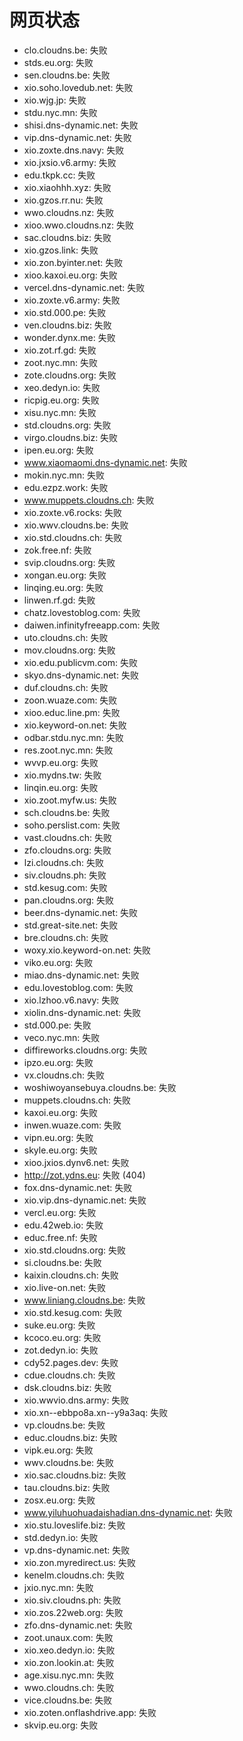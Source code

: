 # 网页状态
- clo.cloudns.be: 失败
- stds.eu.org: 失败
- sen.cloudns.be: 失败
- xio.soho.lovedub.net: 失败
- xio.wjg.jp: 失败
- stdu.nyc.mn: 失败
- shisi.dns-dynamic.net: 失败
- vip.dns-dynamic.net: 失败
- xio.zoxte.dns.navy: 失败
- xio.jxsio.v6.army: 失败
- edu.tkpk.cc: 失败
- xio.xiaohhh.xyz: 失败
- xio.gzos.rr.nu: 失败
- wwo.cloudns.nz: 失败
- xioo.wwo.cloudns.nz: 失败
- sac.cloudns.biz: 失败
- xio.gzos.link: 失败
- xio.zon.byinter.net: 失败
- xioo.kaxoi.eu.org: 失败
- vercel.dns-dynamic.net: 失败
- xio.zoxte.v6.army: 失败
- xio.std.000.pe: 失败
- ven.cloudns.biz: 失败
- wonder.dynx.me: 失败
- xio.zot.rf.gd: 失败
- zoot.nyc.mn: 失败
- zote.cloudns.org: 失败
- xeo.dedyn.io: 失败
- ricpig.eu.org: 失败
- xisu.nyc.mn: 失败
- std.cloudns.org: 失败
- virgo.cloudns.biz: 失败
- ipen.eu.org: 失败
- www.xiaomaomi.dns-dynamic.net: 失败
- mokin.nyc.mn: 失败
- edu.ezpz.work: 失败
- www.muppets.cloudns.ch: 失败
- xio.zoxte.v6.rocks: 失败
- xio.wwv.cloudns.be: 失败
- xio.std.cloudns.ch: 失败
- zok.free.nf: 失败
- svip.cloudns.org: 失败
- xongan.eu.org: 失败
- linqing.eu.org: 失败
- linwen.rf.gd: 失败
- chatz.lovestoblog.com: 失败
- daiwen.infinityfreeapp.com: 失败
- uto.cloudns.ch: 失败
- mov.cloudns.org: 失败
- xio.edu.publicvm.com: 失败
- skyo.dns-dynamic.net: 失败
- duf.cloudns.ch: 失败
- zoon.wuaze.com: 失败
- xioo.educ.line.pm: 失败
- xio.keyword-on.net: 失败
- odbar.stdu.nyc.mn: 失败
- res.zoot.nyc.mn: 失败
- wvvp.eu.org: 失败
- xio.mydns.tw: 失败
- linqin.eu.org: 失败
- xio.zoot.myfw.us: 失败
- sch.cloudns.be: 失败
- soho.perslist.com: 失败
- vast.cloudns.ch: 失败
- zfo.cloudns.org: 失败
- lzi.cloudns.ch: 失败
- siv.cloudns.ph: 失败
- std.kesug.com: 失败
- pan.cloudns.org: 失败
- beer.dns-dynamic.net: 失败
- std.great-site.net: 失败
- bre.cloudns.ch: 失败
- woxy.xio.keyword-on.net: 失败
- viko.eu.org: 失败
- miao.dns-dynamic.net: 失败
- edu.lovestoblog.com: 失败
- xio.lzhoo.v6.navy: 失败
- xiolin.dns-dynamic.net: 失败
- std.000.pe: 失败
- veco.nyc.mn: 失败
- diffireworks.cloudns.org: 失败
- ipzo.eu.org: 失败
- vx.cloudns.ch: 失败
- woshiwoyansebuya.cloudns.be: 失败
- muppets.cloudns.ch: 失败
- kaxoi.eu.org: 失败
- inwen.wuaze.com: 失败
- vipn.eu.org: 失败
- skyle.eu.org: 失败
- xioo.jxios.dynv6.net: 失败
- http://zot.ydns.eu: 失败 (404)
- fox.dns-dynamic.net: 失败
- xio.vip.dns-dynamic.net: 失败
- vercl.eu.org: 失败
- edu.42web.io: 失败
- educ.free.nf: 失败
- xio.std.cloudns.org: 失败
- si.cloudns.be: 失败
- kaixin.cloudns.ch: 失败
- xio.live-on.net: 失败
- www.liniang.cloudns.be: 失败
- xio.std.kesug.com: 失败
- suke.eu.org: 失败
- kcoco.eu.org: 失败
- zot.dedyn.io: 失败
- cdy52.pages.dev: 失败
- cdue.cloudns.ch: 失败
- dsk.cloudns.biz: 失败
- xio.wwvio.dns.army: 失败
- xio.xn--ebbpo8a.xn--y9a3aq: 失败
- vp.cloudns.be: 失败
- educ.cloudns.biz: 失败
- vipk.eu.org: 失败
- wwv.cloudns.be: 失败
- xio.sac.cloudns.biz: 失败
- tau.cloudns.biz: 失败
- zosx.eu.org: 失败
- www.yiluhuohuadaishadian.dns-dynamic.net: 失败
- xio.stu.loveslife.biz: 失败
- std.dedyn.io: 失败
- vp.dns-dynamic.net: 失败
- xio.zon.myredirect.us: 失败
- kenelm.cloudns.ch: 失败
- jxio.nyc.mn: 失败
- xio.siv.cloudns.ph: 失败
- xio.zos.22web.org: 失败
- zfo.dns-dynamic.net: 失败
- zoot.unaux.com: 失败
- xio.xeo.dedyn.io: 失败
- xio.zon.lookin.at: 失败
- age.xisu.nyc.mn: 失败
- wwo.cloudns.ch: 失败
- vice.cloudns.be: 失败
- xio.zoten.onflashdrive.app: 失败
- skvip.eu.org: 失败

